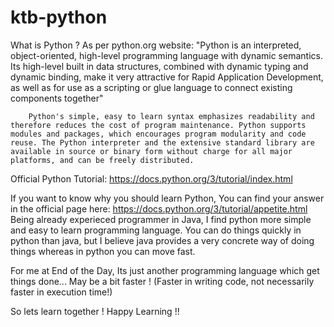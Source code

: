 # ktb-python

What is Python ? 
    As per python.org website: 
        "Python is an interpreted, object-oriented, high-level programming language with dynamic semantics. Its high-level built in data structures, combined with dynamic typing and dynamic binding, make it very attractive for Rapid Application Development, as well as for use as a scripting or glue language to connect existing components together" 

        Python's simple, easy to learn syntax emphasizes readability and therefore reduces the cost of program maintenance. Python supports modules and packages, which encourages program modularity and code reuse. The Python interpreter and the extensive standard library are available in source or binary form without charge for all major platforms, and can be freely distributed.
 
 Official Python Tutorial: https://docs.python.org/3/tutorial/index.html 

 If you want to know why you should learn Python, You can find your answer in the official page here: https://docs.python.org/3/tutorial/appetite.html
 Being already experieced programmer in Java, I find python more simple and easy to learn programming language. You can do things quickly in python than java, but I believe java provides a very concrete way of doing things whereas in python you can move fast. 

For me at End of the Day, Its just another programming language which get things done... May be a bit faster ! (Faster in writing code, not necessarily faster in execution time!)

So lets learn together ! Happy Learning !!